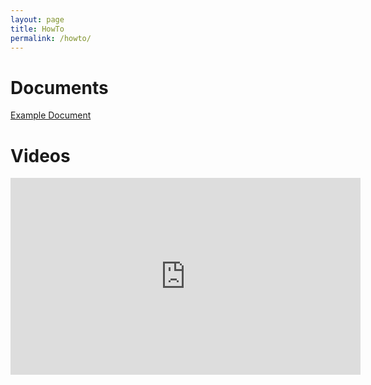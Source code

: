 ```yaml
---
layout: page
title: HowTo
permalink: /howto/
---
```


# Documents
[Example Document](https://docs.google.com/document/d/1yLPjGQePRK979e3kC9MJFrSs1Ai0LJrK-pCCsCuu_zU/edit?usp=sharing)

# Videos

<iframe width="560" height="315" src="https://www.youtube.com/embed/SB-qEYVdvXA" frameborder="0" allow="accelerometer; autoplay; clipboard-write; encrypted-media; gyroscope; picture-in-picture" allowfullscreen></iframe>